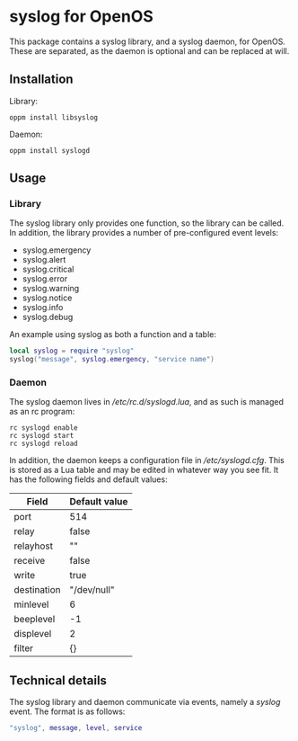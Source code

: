 # syslog for OpenOS

This package contains a syslog library, and a syslog daemon, for OpenOS. These are separated, as the daemon is optional and can be replaced at will.

## Installation

Library:

```
oppm install libsyslog
```

Daemon:

```
oppm install syslogd
```

## Usage

### Library

The syslog library only provides one function, so the library can be called. In addition, the library provides a number of pre-configured event levels:

 - syslog.emergency 
 - syslog.alert 
 - syslog.critical 
 - syslog.error 
 - syslog.warning 
 - syslog.notice 
 - syslog.info 
 - syslog.debug 

An example using syslog as both a function and a table:

```lua
local syslog = require "syslog"
syslog("message", syslog.emergency, "service name")
```

### Daemon

The syslog daemon lives in */etc/rc.d/syslogd.lua*, and as such is managed as an rc program:

```
rc syslogd enable
rc syslogd start
rc syslogd reload
```

In addition, the daemon keeps a configuration file in */etc/syslogd.cfg*. This is stored as a Lua table and may be edited in whatever way you see fit. It has the following fields and default values:

|Field		| Default value	|
| ---		| ---		|
|port		| 514		|
|relay		| false		|
|relayhost	| ""		|
|receive	| false		|
|write		| true		|
|destination	| "/dev/null"	|
|minlevel	| 6		|
|beeplevel	| -1		|
|displevel	| 2		|
|filter		| {}		|

## Technical details

The syslog library and daemon communicate via events, namely a *syslog* event. The format is as follows:

```lua
"syslog", message, level, service
```

